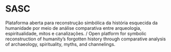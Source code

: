 # SASC
Plataforma aberta para reconstrução simbólica da história esquecida da humanidade por meio de análise comparativa entre arqueologia, espiritualidade, mitos e canalizações. / Open platform for symbolic reconstruction of humanity’s forgotten history through comparative analysis of archaeology, spirituality, myths, and channelings.

